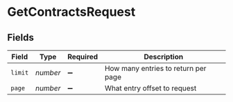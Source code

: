# GetContractsRequest


## Fields

| Field                               | Type                                | Required                            | Description                         |
| ----------------------------------- | ----------------------------------- | ----------------------------------- | ----------------------------------- |
| `limit`                             | *number*                            | :heavy_minus_sign:                  | How many entries to return per page |
| `page`                              | *number*                            | :heavy_minus_sign:                  | What entry offset to request        |